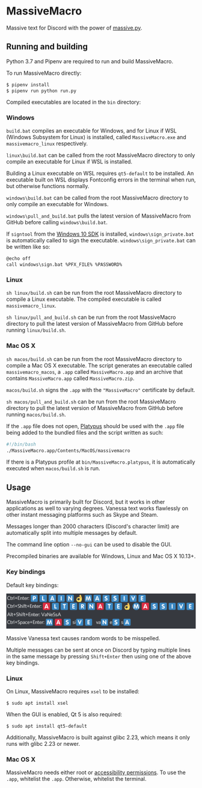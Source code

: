 # MassiveMacro

Massive text for Discord with the power of [massive.py](https://github.com/TheRandomLabs/massive.py).

## Running and building

Python 3.7 and Pipenv are required to run and build MassiveMacro.

To run MassiveMacro directly:

	$ pipenv install
	$ pipenv run python run.py

Compiled executables are located in the `bin` directory:

### Windows

`build.bat` compiles an executable for Windows, and for Linux if WSL
(Windows Subsystem for Linux) is installed, called `MassiveMacro.exe` and `massivemacro_linux`
respectively.

`linux\build.bat` can be called from the root MassiveMacro directory to only compile an
executable for Linux if WSL is installed.

Building a Linux executable on WSL requires `qt5-default` to be installed. An executable built on
WSL displays Fontconfig errors in the terminal when run, but otherwise functions normally.

`windows\build.bat` can be called from the root MassiveMacro directory to only compile an
executable for Windows.

`windows\pull_and_build.bat` pulls the latest version of MassiveMacro from GitHub before calling
`windows\build.bat`.

If `signtool` from the
[Windows 10 SDK](https://developer.microsoft.com/en-us/windows/downloads/windows-10-sdk)
is installed, `windows\sign_private.bat` is automatically called to sign the executable.
`windows\sign_private.bat` can be written like so:

```batch
@echo off
call windows\sign.bat %PFX_FILE% %PASSWORD%
```

### Linux

`sh linux/build.sh` can be run from the root MassiveMacro directory to compile a Linux executable.
The compiled executable is called `massivemacro_linux`.

`sh linux/pull_and_build.sh` can be run from the root MassiveMacro directory to pull the latest
version of MassiveMacro from GitHub before running `linux/build.sh`.

### Mac OS X

`sh macos/build.sh` can be run from the root MassiveMacro directory to compile a Mac OS X
executable. The script generates an executable called `massivemacro_macos`, a `.app` called
`MassiveMacro.app` and an archive that contains `MassiveMacro.app` called `MassiveMacro.zip`.

`macos/build.sh` signs the `.app` with the `"MassiveMacro"` certificate by default.

`sh macos/pull_and_build.sh` can be run from the root MassiveMacro directory to pull the latest
version of MassiveMacro from GitHub before running `macos/build.sh`.

If the `.app` file does not open, [Platypus](https://sveinbjorn.org/platypus) should be used with
the `.app` file being added to the bundled files and the script written as such:

```bash
#!/bin/bash
./MassiveMacro.app/Contents/MacOS/massivemacro
```

If there is a Platypus profile at `bin/MassiveMacro.platypus`, it is automatically executed when
`macos/build.sh` is run.

## Usage

MassiveMacro is primarily built for Discord, but it works in other applications as well to varying
degrees. Vanessa text works flawlessly on other instant messaging platforms such as Skype and Steam.

Messages longer than 2000 characters (Discord's character limit) are automatically split into
multiple messages by default.

The command line option `--no-gui` can be used to disable the GUI.

Precompiled binaries are available for Windows, Linux and Mac OS X 10.13+.

### Key bindings

Default key bindings:

![](https://raw.githubusercontent.com/TheRandomLabs/MassiveMacro/master/key_bindings.png)

Massive Vanessa text causes random words to be misspelled.

Multiple messages can be sent at once on Discord by typing multiple lines in the same message by
pressing `Shift+Enter` then using one of the above key bindings.

### Linux

On Linux, MassiveMacro requires `xsel` to be
installed:

	$ sudo apt install xsel

When the GUI is enabled, Qt 5 is also required:

	$ sudo apt install qt5-default

Additionally, MassiveMacro is built against glibc 2.23, which means it only runs with glibc 2.23
or newer.

### Mac OS X

MassiveMacro needs either root or
[accessibility permissions](https://mizage.com/help/accessibility.html). To use the `.app`,
whitelist the `.app`. Otherwise, whitelist the terminal.
